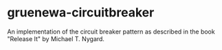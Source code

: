 gruenewa-circuitbreaker
=======================

An implementation of the circuit breaker pattern as described in the
book "Release It" by Michael T. Nygard.